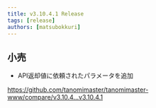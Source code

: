 ```yaml
---
title: v3.10.4.1 Release
tags: [release]
authors: [matsubokkuri]
---
```


<!-- truncate -->

## 小売

- API返却値に依頼されたパラメータを追加

https://github.com/tanomimaster/tanomimaster-www/compare/v3.10.4...v3.10.4.1

